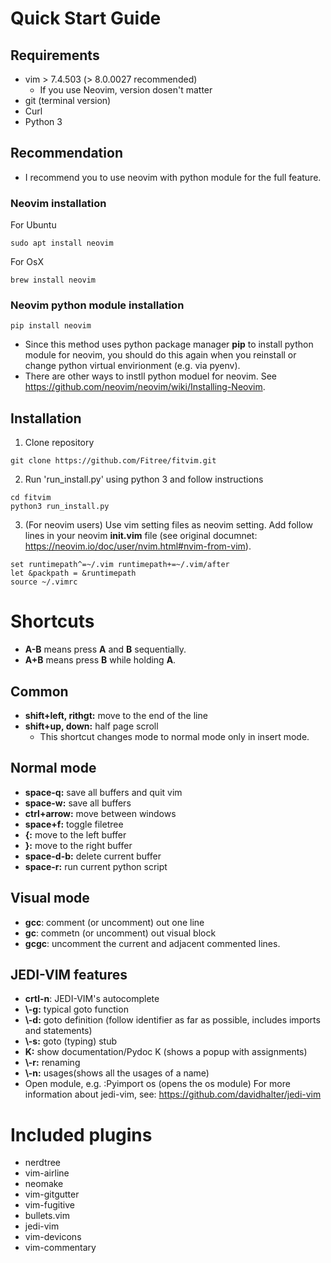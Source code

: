 # Quick Start Guide
## Requirements
* vim > 7.4.503 (> 8.0.0027 recommended)
    * If you use Neovim, version dosen't matter
* git (terminal version)
* Curl
* Python 3

## Recommendation
* I recommend you to use neovim with python module for the full feature.

### Neovim installation
For Ubuntu
~~~
sudo apt install neovim
~~~
For OsX
~~~
brew install neovim
~~~

### Neovim python module installation
~~~
pip install neovim
~~~
* Since this method uses python package manager **pip** to install python module for neovim, you should do this again when you reinstall or change python virtual envirionment (e.g. via pyenv).
* There are other ways to instll python moduel for neovim. See https://github.com/neovim/neovim/wiki/Installing-Neovim.


## Installation
1. Clone repository
~~~
git clone https://github.com/Fitree/fitvim.git
~~~

2. Run 'run_install.py' using python 3 and follow instructions
~~~
cd fitvim
python3 run_install.py
~~~

3. (For neovim users) Use vim setting files as neovim setting.
Add follow lines in your neovim **init.vim** file (see original documnet: https://neovim.io/doc/user/nvim.html#nvim-from-vim).
~~~
set runtimepath^=~/.vim runtimepath+=~/.vim/after
let &packpath = &runtimepath
source ~/.vimrc
~~~

# Shortcuts
* **A-B** means press **A** and **B** sequentially.
* **A+B** means press **B** while holding **A**.
## Common
* **shift+left, rithgt:** move to the end of the line
* **shift+up, down:** half page scroll
    * This shortcut changes mode to normal mode only in insert mode.
## Normal mode
* **space-q:** save all buffers and quit vim
* **space-w:** save all buffers
* **ctrl+arrow:** move between windows
* **space+f:** toggle filetree
* **{:** move to the left buffer
* **}:** move to the right buffer
* **space-d-b:** delete current buffer
* **space-r:** run current python script
## Visual mode
* **gcc**: comment (or uncomment) out one line
* **gc**: commetn (or uncomment) out visual block
* **gcgc**: uncomment the current and adjacent commented lines.
## JEDI-VIM features
* **crtl-n**: JEDI-VIM's autocomplete
* **\\-g:** typical goto function
* **\\-d:** goto definition (follow identifier as far as possible, includes imports and statements)
* **\\-s:** goto (typing) stub
* **K:** show documentation/Pydoc K (shows a popup with assignments)
* **\\-r:** renaming
* **\\-n:** usages(shows all the usages of a name)
* Open module, e.g. :Pyimport os (opens the os module)
For more information about jedi-vim, see: https://github.com/davidhalter/jedi-vim

# Included plugins
* nerdtree
* vim-airline
* neomake
* vim-gitgutter
* vim-fugitive
* bullets.vim
* jedi-vim
* vim-devicons
* vim-commentary
